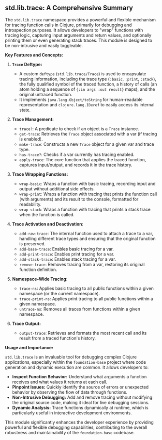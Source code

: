 ## std.lib.trace: A Comprehensive Summary

The `std.lib.trace` namespace provides a powerful and flexible mechanism for tracing function calls in Clojure, primarily for debugging and introspection purposes. It allows developers to "wrap" functions with tracing logic, capturing input arguments and return values, and optionally printing them or even generating stack traces. This module is designed to be non-intrusive and easily toggleable.

**Key Features and Concepts:**

1.  **`Trace` Deftype:**
    *   A custom `deftype` (`std.lib.trace/Trace`) is used to encapsulate tracing information, including the trace type (`:basic`, `:print`, `:stack`), the fully qualified symbol of the traced function, a history of calls (an atom holding a sequence of `{:in args :out result}` maps), and the original untraced function.
    *   It implements `java.lang.Object/toString` for human-readable representation and `clojure.lang.IDeref` to easily access its internal state.

2.  **Trace Management:**
    *   `trace?`: A predicate to check if an object is a `Trace` instance.
    *   `get-trace`: Retrieves the `Trace` object associated with a var (if tracing is enabled).
    *   `make-trace`: Constructs a new `Trace` object for a given var and trace type.
    *   `has-trace?`: Checks if a var currently has tracing enabled.
    *   `apply-trace`: The core function that applies the traced function, captures input/output, and records it in the trace history.

3.  **Trace Wrapping Functions:**
    *   `wrap-basic`: Wraps a function with basic tracing, recording input and output without additional side effects.
    *   `wrap-print`: Wraps a function with tracing that prints the function call (with arguments) and its result to the console, formatted for readability.
    *   `wrap-stack`: Wraps a function with tracing that prints a stack trace when the function is called.

4.  **Trace Activation and Deactivation:**
    *   `add-raw-trace`: The internal function used to attach a trace to a var, handling different trace types and ensuring that the original function is preserved.
    *   `add-base-trace`: Enables basic tracing for a var.
    *   `add-print-trace`: Enables print tracing for a var.
    *   `add-stack-trace`: Enables stack tracing for a var.
    *   `remove-trace`: Removes tracing from a var, restoring its original function definition.

5.  **Namespace-Wide Tracing:**
    *   `trace-ns`: Applies basic tracing to all public functions within a given namespace (or the current namespace).
    *   `trace-print-ns`: Applies print tracing to all public functions within a given namespace.
    *   `untrace-ns`: Removes all traces from functions within a given namespace.

6.  **Trace Output:**
    *   `output-trace`: Retrieves and formats the most recent call and its result from a traced function's history.

**Usage and Importance:**

`std.lib.trace` is an invaluable tool for debugging complex Clojure applications, especially within the `foundation-base` project where code generation and dynamic execution are common. It allows developers to:

*   **Inspect Function Behavior:** Understand what arguments a function receives and what values it returns at each call.
*   **Pinpoint Issues:** Quickly identify the source of errors or unexpected behavior by observing the flow of data through functions.
*   **Non-Intrusive Debugging:** Add and remove tracing without modifying the original source code, making it ideal for live debugging sessions.
*   **Dynamic Analysis:** Trace functions dynamically at runtime, which is particularly useful in interactive development environments.

This module significantly enhances the developer experience by providing powerful and flexible debugging capabilities, contributing to the overall robustness and maintainability of the `foundation-base` codebase.
